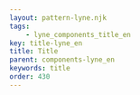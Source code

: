 ```yaml
---
layout: pattern-lyne.njk
tags: 
    - lyne_components_title_en
key: title-lyne_en
title: Title
parent: components-lyne_en
keywords: title
order: 430
---
```

